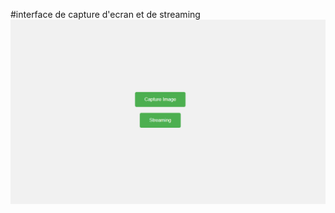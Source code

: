 #interface de capture d'ecran et de streaming
![interface de capture d'ecran et de streaming](https://github.com/garageia/deepface/blob/main/Capture%20d%E2%80%99%C3%A9cran%202023-04-03%20115934.png?raw=true)
